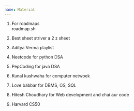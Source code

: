 ```yaml
---
name: Material
---
```


1. For roadmaps   
	roadmap.sh

2. Best sheet
		striver a 2 z sheet

3. Aditya Verma playlist 

4. Neetcode for python DSA

5. PepCoding for java DSA

6. Kunal kushwaha for computer netwoek

7. Love babbar for DBMS, OS, SQL

8. Hitesh Choudhary for Web development and chai aur code

9. Harvard CS50



